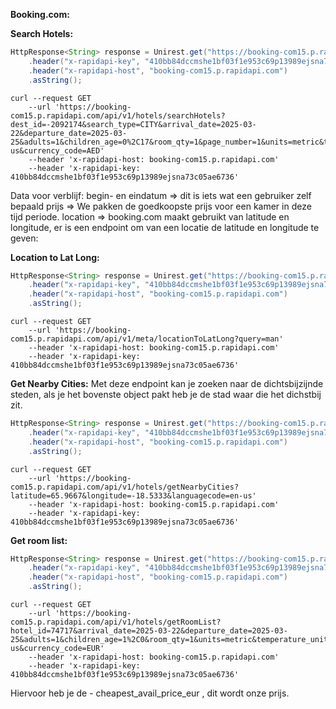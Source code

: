 **Booking.com:**

**Search Hotels:**

```java
HttpResponse<String> response = Unirest.get("https://booking-com15.p.rapidapi.com/api/v1/hotels/searchHotels?dest_id=-2092174&search_type=CITY&arrival_date=2025-03-22&departure_date=2025-03-25&adults=1&children_age=0%2C17&room_qty=1&page_number=1&units=metric&temperature_unit=c&languagecode=en-us&currency_code=AED")
	.header("x-rapidapi-key", "410bb84dccmshe1bf03f1e953c69p13989ejsna73c05ae6736")
	.header("x-rapidapi-host", "booking-com15.p.rapidapi.com")
	.asString();
```

```shell
curl --request GET 
	--url 'https://booking-com15.p.rapidapi.com/api/v1/hotels/searchHotels?dest_id=-2092174&search_type=CITY&arrival_date=2025-03-22&departure_date=2025-03-25&adults=1&children_age=0%2C17&room_qty=1&page_number=1&units=metric&temperature_unit=c&languagecode=en-us&currency_code=AED' 
	--header 'x-rapidapi-host: booking-com15.p.rapidapi.com' 
	--header 'x-rapidapi-key: 410bb84dccmshe1bf03f1e953c69p13989ejsna73c05ae6736'
```

Data voor verblijf:
begin- en eindatum => dit is iets wat een gebruiker zelf bepaald
prijs => We pakken de goedkoopste prijs voor een kamer in deze tijd periode.
location => booking.com maakt gebruikt van latitude en longitude, er is een endpoint om van een locatie de latitude en longitude te geven:

**Location to Lat Long:**
```java
HttpResponse<String> response = Unirest.get("https://booking-com15.p.rapidapi.com/api/v1/meta/locationToLatLong?query=man")
	.header("x-rapidapi-key", "410bb84dccmshe1bf03f1e953c69p13989ejsna73c05ae6736")
	.header("x-rapidapi-host", "booking-com15.p.rapidapi.com")
	.asString();
```

```shell
curl --request GET 
	--url 'https://booking-com15.p.rapidapi.com/api/v1/meta/locationToLatLong?query=man' 
	--header 'x-rapidapi-host: booking-com15.p.rapidapi.com' 
	--header 'x-rapidapi-key: 410bb84dccmshe1bf03f1e953c69p13989ejsna73c05ae6736'
```

**Get Nearby Cities:**
Met deze endpoint kan je zoeken naar de dichtsbijzijnde steden, als je het bovenste object pakt heb je de stad waar die het dichstbij zit.

```java
HttpResponse<String> response = Unirest.get("https://booking-com15.p.rapidapi.com/api/v1/hotels/getNearbyCities?latitude=65.9667&longitude=-18.5333&languagecode=en-us")
	.header("x-rapidapi-key", "410bb84dccmshe1bf03f1e953c69p13989ejsna73c05ae6736")
	.header("x-rapidapi-host", "booking-com15.p.rapidapi.com")
	.asString();
```

```shell
curl --request GET 
	--url 'https://booking-com15.p.rapidapi.com/api/v1/hotels/getNearbyCities?latitude=65.9667&longitude=-18.5333&languagecode=en-us' 
	--header 'x-rapidapi-host: booking-com15.p.rapidapi.com' 
	--header 'x-rapidapi-key: 410bb84dccmshe1bf03f1e953c69p13989ejsna73c05ae6736'
```
**Get room list:**

```java
HttpResponse<String> response = Unirest.get("https://booking-com15.p.rapidapi.com/api/v1/hotels/getRoomList?hotel_id=74717&arrival_date=2025-03-22&departure_date=2025-03-25&adults=1&children_age=1%2C0&room_qty=1&units=metric&temperature_unit=c&languagecode=en-us&currency_code=EUR")
	.header("x-rapidapi-key", "410bb84dccmshe1bf03f1e953c69p13989ejsna73c05ae6736")
	.header("x-rapidapi-host", "booking-com15.p.rapidapi.com")
	.asString();
```

```shell
curl --request GET 
	--url 'https://booking-com15.p.rapidapi.com/api/v1/hotels/getRoomList?hotel_id=74717&arrival_date=2025-03-22&departure_date=2025-03-25&adults=1&children_age=1%2C0&room_qty=1&units=metric&temperature_unit=c&languagecode=en-us&currency_code=EUR' 
	--header 'x-rapidapi-host: booking-com15.p.rapidapi.com' 
	--header 'x-rapidapi-key: 410bb84dccmshe1bf03f1e953c69p13989ejsna73c05ae6736'
```

Hiervoor heb je de - cheapest_avail_price_eur , dit wordt onze prijs.
